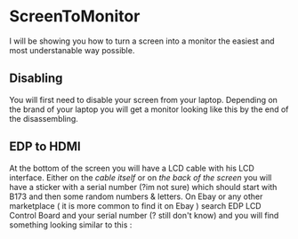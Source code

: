 # ScreenToMonitor
I will be showing you how to turn a screen into a monitor the easiest and most understanable way possible. 

## Disabling

You will first need to disable your screen from your laptop. Depending on the brand of your laptop you will get a monitor looking like this by the end of the disassembling.

## EDP to HDMI

At the bottom of the screen you will have a LCD cable with his LCD interface. Either on the _cable itself_ or on _the back of the screen_ you will have a sticker with a serial number (?im not sure) which should start with B173 and then some random numbers & letters. 
  On Ebay or any other marketplace ( it is more common to find it on Ebay ) search EDP LCD Control Board and your serial number (? still don't know) and you will   find something looking similar to this : 
  
